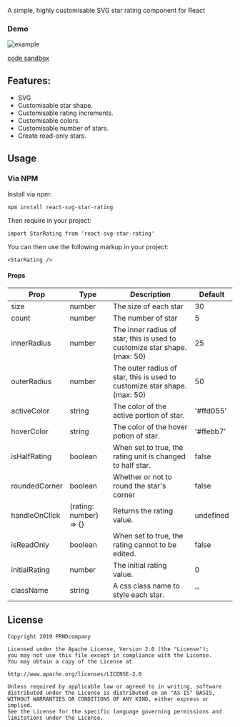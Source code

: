 A simple, highly customisable SVG star rating component for React

### Demo

![example](https://res.cloudinary.com/daqk5u0dg/image/upload/v1563327344/example.png)

[code sandbox](https://codesandbox.io/s/0py2xq5zvv)
## Features:
- SVG 
- Customisable star shape.
- Customisable rating increments.
- Customisable colors.
- Customisable number of stars.
- Create read-only stars.

## Usage

### Via NPM

Install via npm:

`npm install react-svg-star-rating`

Then require in your project:

`import StarRating from 'react-svg-star-rating'`

You can then use the following markup in your project:

`<StarRating />`

#### Props

| Prop  | Type | Description | Default |
| ------------- |------------- | ------------- |-------------|
| size  | number | The size of each star | 30
| count  | number | The number of star| 5 |
| innerRadius  | number | The inner radius of star, this is used to customize star shape. (max: 50) | 25 |
| outerRadius | number | The outer radius of star, this is used to customize star shape. (max: 50) | 50 |
| activeColor  | string | The color of the active portion of star.  | '#ffd055' |
| hoverColor  | string | The color of the hover potion of star.  | '#ffebb7' |
| isHalfRating  | boolean | When set to true, the rating unit is changed to half star. | false |
| roundedCorner  | boolean | Whether or not to round the star's corner | false |
| handleOnClick  | (rating: number) => {} | Returns the rating value. | undefined |
| isReadOnly  | boolean | When set to true, the rating cannot to be edited. | false |
| initialRating  | number | The initial rating value. | 0 |
| className  | string | A css class name to style each star. | '' |


## License 
 ```code
Copyright 2019 PRNDcompany

Licensed under the Apache License, Version 2.0 (the "License");
you may not use this file except in compliance with the License.
You may obtain a copy of the License at

http://www.apache.org/licenses/LICENSE-2.0

Unless required by applicable law or agreed to in writing, software
distributed under the License is distributed on an "AS IS" BASIS,
WITHOUT WARRANTIES OR CONDITIONS OF ANY KIND, either express or implied.
See the License for the specific language governing permissions and
limitations under the License.
```